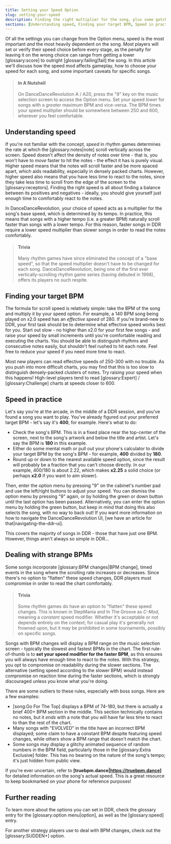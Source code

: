 ```yaml
---
title: Setting your Speed Option
slug: setting-your-speed
description: Finding the right multiplier for the song, plus some gotchas to look out for.
sections: [Understanding speed, Finding your target BPM, Speed in practice, Dealing with strange BPMs]
---
```

Of all the settings you can change from the Option menu, speed is the most important *and* the most heavily dependent on the song. Most players will set or verify their speed choice before every stage, as the penalty for leaving it on the wrong choice can range from getting a lower [glossary:score] to outright [glossary:failing|fail] the song. In this article we'll discuss how the speed mod affects gameplay, how to choose your speed for each song, and some important caveats for specific songs.

> #### In A Nutshell
> On DanceDanceRevolution A / A20, press the "9" key on the music selection screen to access the Option menu. Set your speed *lower* for songs with a *greater* maximum BPM and vice-versa. The BPM times your speed multiplier should be somewhere between 250 and 600, wherever you feel comfortable.

## Understanding speed

If you're not familiar with the concept, *speed* in rhythm games determines the rate at which the [glossary:notes|note] scroll vertically across the screen. Speed doesn't affect the density of notes over time - that is, you won't have to *move* faster to hit the notes - the effect it has is purely visual. Higher speed means that the notes will scroll faster and be more spaced apart, which aids readability, especially in densely packed charts. However, higher speed also means that you have less time to react to the notes, since they take less time to scroll from the edge of the screen to the [glossary:receptors]. Finding the right speed is all about finding a balance between its positives and negatives - ideally, you should give yourself just enough time to comfortably react to the notes.

In DanceDanceRevolution, your choice of speed acts as a multiplier for the song's base speed, which is determined by its tempo. In practice, this means that songs with a higher tempo (i.e. a greater BPM) naturally scroll faster than songs with a lower tempo. For this reason, faster songs in DDR require a lower speed multiplier than slower songs in order to read the notes comfortably.

> #### Trivia
> Many rhythm games have since eliminated the concept of a "base speed", so that the speed multiplier doesn't have to be changed for each song. DanceDanceRevolution, being one of the first ever vertically-scrolling rhythm game series (having debuted in 1998), offers its players no such respite.

## Finding your target BPM

The formula for scroll speed is relatively simple: take the BPM of the song and multiply it by your speed option. For example, a 140 BPM song being played on x2.0 speed has an *effective speed* of 280. If you're brand-new to DDR, your first task should be to determine what effective speed works best for you. Start out slow - no higher than x2.0 for your first few songs - and raise your speed by small increments until you're comfortable reading and executing the charts. You should be able to distinguish rhythms and consecutive notes easily, but shouldn't feel rushed to hit each note. Feel free to reduce your speed if you need more time to react.

Most new players can read effective speeds of 250-300 with no trouble. As you push into more difficult charts, you may find that this is too slow to distinguish densely-packed clusters of notes. Try raising your speed when this happens! High-level players tend to read [glossary:Expert] / [glossary:Challenge] charts at speeds closer to 600.

## Speed in practice

Let's say you're at the arcade, in the middle of a DDR session, and you've found a song you want to play. You've already figured out your preferred target BPM - let's say it's **400**, for example. Here's what to do:

* Check the song's BPM. This is in a fixed place near the top-center of the screen, next to the song's artwork and below the title and artist. Let's say the BPM is **180** in this example.
* Either do some mental math or pull out your phone's calculator to divide your target BPM by the song's BPM - for example, **400** divided by **180**. 
* Round up or down to the nearest available speed option, since the result will probably be a fraction that you can't choose directly. In our example, 400/180 is about 2.22, which makes **x2.25** a solid choice (or perhaps **x2.0** if you want to aim slower).

Then, enter the option menu by pressing "9" on the cabinet's number pad and use the left/right buttons to adjust your speed. You can dismiss the option menu by pressing "9" again, or by holding the green or down button until the last option has been passed. Alternatively, you can enter the option menu by holding the green button, but keep in mind that doing this also selects the song, with no way to back out! If you want more information on how to navigate the DanceDanceRevolution UI, [we have an article for that|navigating-the-ddr-ui].

This covers the majority of songs in DDR - those that have just one BPM. However, things aren't always so simple in DDR...

## Dealing with strange BPMs

Some songs incorporate [glossary:BPM changes|BPM change], timed events in the song where the scrolling rate increases or decreases. Since there's no option to "flatten" these speed changes, DDR players must compromise in order to read the chart comfortably.

> #### Trivia
> Some rhythm games do have an option to "flatten" these speed changes. This is known in StepMania and In The Groove as *C-Mod*, meaning a *constant* speed modifier. Whether it's acceptable or not depends entirely on the context; for casual play it's generally not frowned upon, but it may be prohibited in some tournaments, possibly on specific songs.

Songs with BPM changes will display a BPM range on the music selection screen - typically the slowest and fastest BPMs in the chart. The first rule-of-thumb is to **set your speed modifier for the faster BPM**, as this ensures you will always have enough time to react to the notes. With this strategy, you opt to compromise on readability during the slower sections. The alternative (setting speed according to the slower BPM) would instead compromise on reaction time during the faster sections, which is strongly discouraged unless you know what you're doing.

There are some outliers to these rules, especially with boss songs. Here are a few examples:

* [song:Go For The Top] displays a BPM of 74-180, but there is actually a brief 400+ BPM section in the middle. This section technically contains no notes, but it *ends* with a note that you will have far less time to react to than the rest of the chart.
* Many songs with "EVOLVED" in the title have an incorrect BPM displayed; some claim to have a constant BPM despite featuring speed changes,  while others show a BPM range that doesn't match the chart.
* Some songs may display a glitchy animated sequence of random numbers in the BPM field, particularly those in the [glossary:Extra Exclusive] folder. This has no bearing on the nature of the song's tempo; it's just hidden from public view.

If you're ever uncertain, refer to **[truebpm.dance|https://truebpm.dance]** for detailed information on the song's actual speed. This is a great resource to keep bookmarked on your phone for reference purposes!

## Further reading

To learn more about the options you can set in DDR, check the glossary entry for the [glossary:option menu|option], as well as the [glossary:speed] entry.

For another strategy players use to deal with BPM changes, check out the [glossary:SUDDEN+] option.